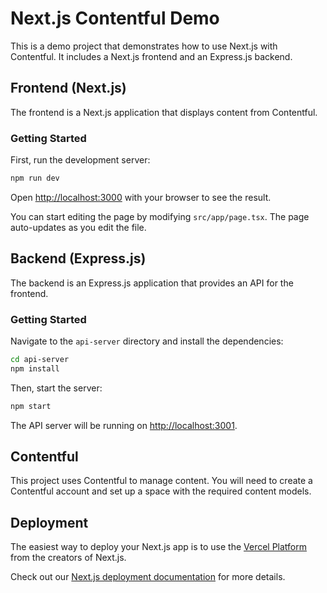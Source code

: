 # Next.js Contentful Demo

This is a demo project that demonstrates how to use Next.js with Contentful. It includes a Next.js frontend and an Express.js backend.

## Frontend (Next.js)

The frontend is a Next.js application that displays content from Contentful.

### Getting Started

First, run the development server:

```bash
npm run dev
```

Open [http://localhost:3000](http://localhost:3000) with your browser to see the result.

You can start editing the page by modifying `src/app/page.tsx`. The page auto-updates as you edit the file.

## Backend (Express.js)

The backend is an Express.js application that provides an API for the frontend.

### Getting Started

Navigate to the `api-server` directory and install the dependencies:

```bash
cd api-server
npm install
```

Then, start the server:

```bash
npm start
```

The API server will be running on [http://localhost:3001](http://localhost:3001).

## Contentful

This project uses Contentful to manage content. You will need to create a Contentful account and set up a space with the required content models.

## Deployment

The easiest way to deploy your Next.js app is to use the [Vercel Platform](https://vercel.com/new?utm_medium=default-template&filter=next.js&utm_source=create-next-app&utm_campaign=create-next-app-readme) from the creators of Next.js.

Check out our [Next.js deployment documentation](https://nextjs.org/docs/app/building-your-application/deploying) for more details.
